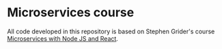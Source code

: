 # Microservices course

All code developed in this repository is based on Stephen Grider's course [Microservices with Node JS and React](https://www.udemy.com/course/microservices-with-node-js-and-react/).